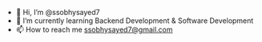 - 👋 Hi, I’m @ssobhysayed7
- 🌱 I’m currently learning Backend Development & Software Development
- 📫 How to reach me ssobhysayed7@gmail.com
